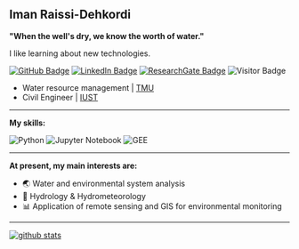 ## Iman Raissi-Dehkordi 

**"When the well's dry, we know the worth of water."**

I like learning about new technologies.

[![GitHub Badge](https://img.shields.io/github/followers/ImanRaissi?style=social)](https://github.com/ImanRaissi?tab=followers)
[![LinkedIn Badge](https://img.shields.io/badge/My-LinkedIn-blue)](https://www.linkedin.com/in/iman-raissi50b7a61b4/)
[![ResearchGate Badge](https://img.shields.io/badge/My-ResearchGate-brightgreen)](https://www.researchgate.net/profile/Iman-Dehkordi)
![Visitor Badge](https://visitor-badge.laobi.icu/badge?page_id=ImanRaissi.ImanRaissi)



- Water resource management | [TMU](https://www.usnews.com/education/best-global-universities/tarbiat-modares-university-528825)
- Civil Engineer | [IUST](https://www.timeshighereducation.com/world-university-rankings/iran-university-science-and-technology)

---
**My skills:**

![Python](https://img.shields.io/badge/python-3670A0?style=for-the-badge&logo=python&logoColor=ffdd54) 
![Jupyter Notebook](https://img.shields.io/badge/jupyter-%23FA0F00.svg?style=for-the-badge&logo=jupyter&logoColor=white)
![GEE](https://img.shields.io/badge/GEE-%232671E5.svg?style=for-the-badge&logo=GoogleEarthEngine&logoColor=white)


---
**At present, my main interests are:**

- 🌏 Water and environmental system analysis
- 🍃 Hydrology & Hydrometeorology
- 📊 Application of remote sensing and GIS for environmental monitoring

---

[![github stats](https://github-readme-stats.vercel.app/api?username=ImanRaissi&count_private=true&show_icons=true&theme=radical&hide_rank=false)](https://github.com/anuraghazra/github-readme-stats)
